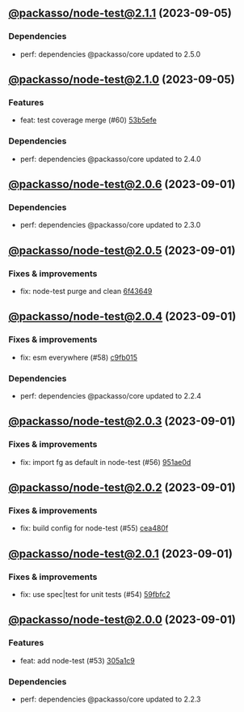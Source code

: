 ## [@packasso/node-test@2.1.1](https://github.com/qiwi/packasso/compare/2023.9.5-packasso.node-test.2.1.0-f0...2023.9.5-packasso.node-test.2.1.1-f0) (2023-09-05)

### Dependencies
* perf: dependencies @packasso/core updated to 2.5.0

## [@packasso/node-test@2.1.0](https://github.com/qiwi/packasso/compare/2023.9.1-packasso.node-test.2.0.6-f0...2023.9.5-packasso.node-test.2.1.0-f0) (2023-09-05)

### Features
* feat: test coverage merge (#60) [53b5efe](https://github.com/qiwi/packasso/commit/53b5efed9f0deea7f4d632f7048927ad8fe8cf93)

### Dependencies
* perf: dependencies @packasso/core updated to 2.4.0

## [@packasso/node-test@2.0.6](https://github.com/qiwi/packasso/compare/2023.9.1-packasso.node-test.2.0.5-f0...2023.9.1-packasso.node-test.2.0.6-f0) (2023-09-01)

### Dependencies
* perf: dependencies @packasso/core updated to 2.3.0

## [@packasso/node-test@2.0.5](https://github.com/qiwi/packasso/compare/2023.9.1-packasso.node-test.2.0.4-f0...2023.9.1-packasso.node-test.2.0.5-f0) (2023-09-01)

### Fixes & improvements
* fix: node-test purge and clean [6f43649](https://github.com/qiwi/packasso/commit/6f43649eb247743a4a6d9202c08ac2f2fedabc55)

## [@packasso/node-test@2.0.4](https://github.com/qiwi/packasso/compare/2023.9.1-packasso.node-test.2.0.3-f0...2023.9.1-packasso.node-test.2.0.4-f0) (2023-09-01)

### Fixes & improvements
* fix: esm everywhere (#58) [c9fb015](https://github.com/qiwi/packasso/commit/c9fb015792587f796dc4b4ffd5a6d1428e52acc7)

### Dependencies
* perf: dependencies @packasso/core updated to 2.2.4

## [@packasso/node-test@2.0.3](https://github.com/qiwi/packasso/compare/2023.9.1-packasso.node-test.2.0.2-f0...2023.9.1-packasso.node-test.2.0.3-f0) (2023-09-01)

### Fixes & improvements
* fix: import fg as default in node-test (#56) [951ae0d](https://github.com/qiwi/packasso/commit/951ae0dbd35a0a9014e3155863c1164f859780dc)

## [@packasso/node-test@2.0.2](https://github.com/qiwi/packasso/compare/2023.9.1-packasso.node-test.2.0.1-f0...2023.9.1-packasso.node-test.2.0.2-f0) (2023-09-01)

### Fixes & improvements
* fix: build config for node-test (#55) [cea480f](https://github.com/qiwi/packasso/commit/cea480faf7f5232432da47ca4ec5ea7cf8d45b1b)

## [@packasso/node-test@2.0.1](https://github.com/qiwi/packasso/compare/2023.9.1-packasso.node-test.2.0.0-f0...2023.9.1-packasso.node-test.2.0.1-f0) (2023-09-01)

### Fixes & improvements
* fix: use spec|test for unit tests (#54) [59fbfc2](https://github.com/qiwi/packasso/commit/59fbfc2e196a88c381727b83ee077dcbdf4c85ac)

## [@packasso/node-test@2.0.0](https://github.com/qiwi/packasso/compare/undefined...2023.9.1-packasso.node-test.2.0.0-f0) (2023-09-01)

### Features
* feat: add node-test (#53) [305a1c9](https://github.com/qiwi/packasso/commit/305a1c998a6cfb2c383206b892eabe4c1f2c84d7)

### Dependencies
* perf: dependencies @packasso/core updated to 2.2.3
